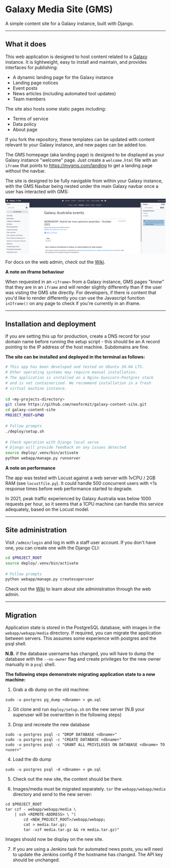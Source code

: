 # Galaxy Media Site (GMS)

A simple content site for a Galaxy instance, built with Django.

---

## What it does

This web application is designed to host content related to a [Galaxy](https://galaxyproject.org/) instance. It is lightweight, easy to install and maintain, and provides interfaces for publishing:

- A dynamic landing page for the Galaxy instance
- Landing page notices
- Event posts
- News articles (including automated tool updates)
- Team members

The site also hosts some static pages including:

- Terms of service
- Data policy
- About page

If you fork the repository, these templates can be updated with content relevant to your Galaxy instance, and new pages can be added too.

The GMS homepage (aka landing page) is designed to be displayed as your Galaxy instance "welcome" page. Just create a `welcome.html` file with an `iframe` that points to https://mygms.com/landing to get a landing page without the navbar.

The site is designed to be fully navigable from within your Galaxy instance, with the GMS Navbar being nested under the main Galaxy navbar once a user has interacted with GMS:

![site navigation](.img/iframe-nav.png)

For docs on the web admin, check out the [Wiki](https://github.com/neoformit/galaxy-content-site/wiki/Site-administration).


**A note on iframe behaviour**
 
When requested in an `<iframe>` from a Galaxy instance, GMS pages "know" that
they are in an `iframe` and will render slightly differently than if the user
was visting the GMS site directly. For developers, if there is content that
you'd like to render differently you can use the Javascript function
`inIframe()` on any page to check if you're currently in an iframe.


---

## Installation and deployment

If you are setting this up for production, create a DNS record for your domain name before running the setup script - this should be an A record pointing to the IP address of the host machine. Subdomains are fine.

**The site can be installed and deployed in the terminal as follows:**

```bash
# This app has been developed and tested on Ubuntu 20.04 LTS.
# Other operating systems may require manual installation.
# The application is installed on a Nginx-Gunicorn-Postgres stack
# and is not containerized. We recommend installation in a fresh
# virtual machine instance.

cd <my-projects-directory>
git clone https://github.com/neoformit/galaxy-content-site.git
cd galaxy-content-site
PROJECT_ROOT=$PWD

# Follow prompts
./deploy/setup.sh

# Check operation with Django local serve
# Django will provide feedback on any issues detected
source deploy/.venv/bin/activate
python webapp/manage.py runserver
```

**A note on performance**

The app was tested with Locust against a web server with 1vCPU / 2GB RAM
(see `locustfile.py`). It could handle 500 concurrent users with <1s
response times before web performance started to degrade.

In 2021, peak traffic experienced by Galaxy Australia was below 1000
requests per hour, so it seems that a 1CPU machine can handle this service
adequately, based on the Locust model.

---

## Site administration

Visit `/admin/login` and log in with a staff user account. If you don't have one, you can create one with the Django CLI:

```bash
cd $PROJECT_ROOT
source deploy/.venv/bin/activate

# Follow prompts
python webapp/manage.py createsuperuser
```

Check out the [Wiki](https://github.com/neoformit/galaxy-content-site/wiki/Site-administration) to learn about site administration through the web admin.

---

## Migration

Application state is stored in the PostgreSQL database, with images in the `webapp/webapp/media` directory. If required, you can migrate the application between servers. This assumes some experience with postgres and the psql shell.

**N.B.** if the database username has changed, you will have to dump the database with the `--no-owner` flag and create privileges for the new owner manually in a `psql` shell.

**The following steps demonstrate migrating application state to a new machine:**

1. Grab a db dump on the old machine:

  `sudo -u postgres pg_dump <dbname> > gm.sql`

2. Git clone and run `deploy/setup.sh` on the new server (N.B your superuser will be overwritten in the following steps)

3. Drop and recreate the new database
  ```
  sudo -u postgres psql -c "DROP DATABASE <dbname>"
  sudo -u postgres psql -c "CREATE DATABASE <dbname>"
  sudo -u postgres psql -c "GRANT ALL PRIVILEGES ON DATABASE <dbname> TO <user>"
  ```

4. Load the db dump

  `sudo -u postgres psql -d <dbname> < gm.sql`

5. Check out the new site, the content should be there.

6. Images/media must be migrated separately. `tar` the `webapp/webapp/media` directory and send to the new server:
  ```
  cd $PROJECT_ROOT
  tar czf - webapp/webapp/media \
      | ssh <REMOTE-ADDRESS> \ "(
          cd <NEW_PROJECT_ROOT>/webapp/webapp;
          cat > media.tar.gz;
          tar -xzf media.tar.gz && rm media.tar.gz)"
  ```
  Images should now be display on the new site.

7. If you are using a Jenkins task for automated news posts, you will need to update the Jenkins config if the hostname has changed. The API key should be unchanged.
